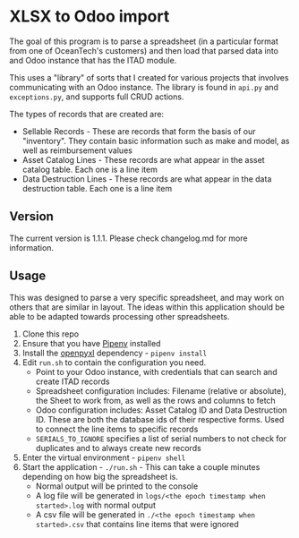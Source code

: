 # XLSX to Odoo import

The goal of this program is to parse a spreadsheet (in a particular format from one of OceanTech's customers)
and then load that parsed data into and Odoo instance that has the ITAD module.

This uses a "library" of sorts that I created for various projects that involves communicating with an Odoo instance.
The library is found in `api.py` and `exceptions.py`, and supports full CRUD actions.

The types of records that are created are:

* Sellable Records - These are records that form the basis of our "inventory". They contain basic information such as make and model, as well as reimbursement values
* Asset Catalog Lines - These records are what appear in the asset catalog table. Each one is a line item
* Data Destruction Lines - These records are what appear in the data destruction table. Each one is a line item

## Version

The current version is 1.1.1. Please check changelog.md for more information.

## Usage

This was designed to parse a very specific spreadsheet, and may work on others that are similar in layout.
The ideas within this application should be able to be adapted towards processing other spreadsheets.

1. Clone this repo
1. Ensure that you have [Pipenv](https://github.com/pypa/pipenv) installed
1. Install the [openpyxl](https://bitbucket.org/openpyxl/openpyxl/src/default/) dependency - `pipenv install`
1. Edit `run.sh` to contain the configuration you need.
    * Point to your Odoo instance, with credentials that can search and create ITAD records
    * Spreadsheet configuration includes: Filename (relative or absolute), the Sheet to work from, as well as the rows and columns to fetch
    * Odoo configuration includes: Asset Catalog ID and Data Destruction ID. These are both the database ids of their respective forms. Used to connect the line items to specific records
    * `SERIALS_TO_IGNORE` specifies a list of serial numbers to not check for duplicates and to always create new records
6. Enter the virtual environment - `pipenv shell`
1. Start the application - `./run.sh` - This can take a couple minutes depending on how big the spreadsheet is.
    * Normal output will be printed to the console
    * A log file will be generated in `logs/<the epoch timestamp when started>.log` with normal output
    * A csv file will be generated in `./<the epoch timestamp when started>.csv` that contains line items that were ignored